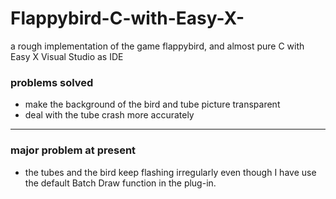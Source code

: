 # Flappybird-C-with-Easy-X-
a rough implementation of the game flappybird, and almost pure C with Easy X
Visual Studio as IDE

### problems solved
* make the background of the bird and tube picture transparent
* deal with the tube crash more accurately
****
### major problem at present
* the tubes and the bird keep flashing irregularly
even though I have use the default Batch Draw function in the plug-in.

